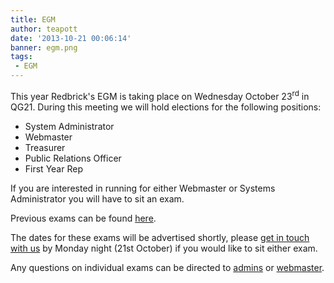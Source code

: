 ```yaml
---
title: EGM
author: teapott
date: '2013-10-21 00:06:14'
banner: egm.png
tags:
 - EGM
---
```

This year Redbrick's EGM is taking place on Wednesday October 23<sup>rd</sup> in QG21\. During this meeting we will hold elections for the following positions:
<!-- more -->

*   System Administrator
*   Webmaster
*   Treasurer
*   Public Relations Officer
*   First Year Rep

If you are interested in running for either Webmaster or Systems Administrator you will have to sit an exam.

Previous exams can be found [here](http://www.redbrick.dcu.ie/help/exams).

The dates for these exams will be advertised shortly, please [get in touch with us](mailto:committee@redbrick.dcu.ie) by Monday night (21st October) if you would like to sit either exam.

Any questions on individual exams can be directed to [admins](mailto:admins@redbrick.dcu.ie) or [webmaster](mailto:webmaster@redbrick.dcu.ie).
